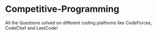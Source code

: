 # Competitive-Programming
All the Questions solved on different coding platforms like CodeForces, CodeChef and LeetCode!
